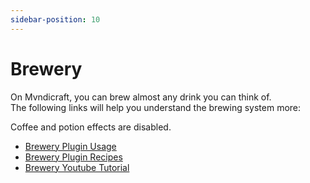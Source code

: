 ```yaml
---
sidebar-position: 10
---
```


# Brewery

On Mvndicraft, you can brew almost any drink you can think of. <br/>
The following links will help you understand the brewing system more: <br/>

Coffee and potion effects are disabled. <br/>

- [Brewery Plugin Usage](https://github.com/DieReicheErethons/Brewery/wiki/Usage)
- [Brewery Plugin Recipes](https://github.com/DieReicheErethons/Brewery/wiki/Recipes)
- [Brewery Youtube Tutorial](https://youtu.be/pRmT3QrYdgg)
